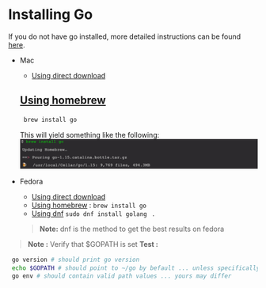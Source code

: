 # Installing Go

If you do not have go installed, more detailed instructions can be found [here](https://golang.org/doc/install).

  - Mac
    - [Using direct download](https://golang.org/doc/install)
    ## [Using homebrew](https://docs.brew.sh)  

    ```sh
     brew install go
    ```
    This will yield something like the following:
    ![brew install](images/brew-install-go.jpg)
  - Fedora
    - [Using direct download](https://golang.org/doc/install)
    - [Using homebrew](https://docs.brew.sh/Homebrew-on-Linux) : ``` brew install go ```
    - [Using dnf](https://developer.fedoraproject.org/tech/languages/go/go-installation.h) ``` sudo dnf install golang  ``` .
    > **Note:** dnf is the method to get the best results on fedora
  > **Note :** Verify that $GOPATH is set
  > **Test :**
  ```sh
   go version # should print go version
   echo $GOPATH # should point to ~/go by befault ... unless specifically set otherwise
   go env # should contain valid path values ... yours may differ 
   ```